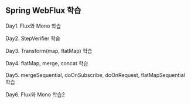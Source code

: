 ## Spring WebFlux 학습

Day1. Flux와 Mono 학습

Day2. StepVerifier 학습

Day3. Transform(map, flatMap) 학습

Day4. flatMap, merge, concat 학습

Day5. mergeSequential, doOnSubscribe, doOnRequest, flatMapSequential 학습

Day6. Flux와 Mono 학습2